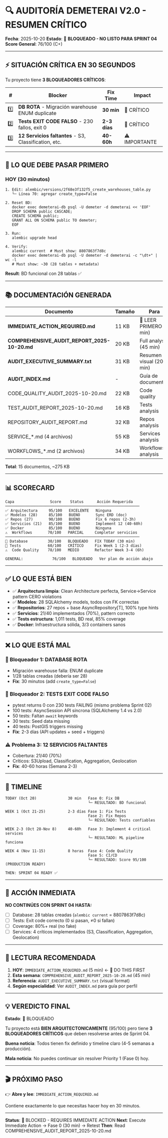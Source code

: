 # 🔍 AUDITORÍA DEMETERAI V2.0 - RESUMEN CRÍTICO

**Fecha**: 2025-10-20
**Estado**: 🔴 **BLOQUEADO - NO LISTO PARA SPRINT 04**
**Score General**: 76/100 (C+)

---

## ⚡ SITUACIÓN CRÍTICA EN 30 SEGUNDOS

Tu proyecto tiene **3 BLOQUEADORES CRÍTICOS**:

| #   | Blocker                                               | Fix Time     | Impact        |
|-----|-------------------------------------------------------|--------------|---------------|
| 1️⃣ | **DB ROTA** - Migración warehouse ENUM duplicate      | **30 min**   | 🔴 CRÍTICO    |
| 2️⃣ | **Tests EXIT CODE FALSO** - 230 fallos, exit 0        | **2-3 días** | 🔴 CRÍTICO    |
| 3️⃣ | **12 Servicios faltantes** - S3, Classification, etc. | **40-60h**   | ⚠️ IMPORTANTE |

---

## 🎯 LO QUE DEBE PASAR PRIMERO

### HOY (30 minutos)

```
1. Edit: alembic/versions/2f68e3f132f5_create_warehouses_table.py
   └─ Línea 70: agregar create_type=False

2. Reset BD:
   docker exec demeterai-db psql -U demeter -d demeterai << 'EOF'
   DROP SCHEMA public CASCADE;
   CREATE SCHEMA public;
   GRANT ALL ON SCHEMA public TO demeter;
   EOF

3. Run:
   alembic upgrade head

4. Verify:
   alembic current  # Must show: 8807863f7d8c
   docker exec demeterai-db psql -U demeter -d demeterai -c "\dt+" | wc -l
   # Must show: ~30 (28 tables + metadata)
```

**Result**: BD funcional con 28 tablas ✅

---

## 📚 DOCUMENTACIÓN GENERADA

| Documento                                    | Tamaño | Para                    |
|----------------------------------------------|--------|-------------------------|
| **IMMEDIATE_ACTION_REQUIRED.md**             | 11 KB  | 🔴 LEER PRIMERO (5 min) |
| **COMPREHENSIVE_AUDIT_REPORT_2025-10-20.md** | 20 KB  | Full analysis (45 min)  |
| **AUDIT_EXECUTIVE_SUMMARY.txt**              | 31 KB  | Resumen visual (20 min) |
| **AUDIT_INDEX.md**                           | -      | Guía de documentos      |
| CODE_QUALITY_AUDIT_2025-10-20.md             | 22 KB  | Code quality            |
| TEST_AUDIT_REPORT_2025-10-20.md              | 16 KB  | Tests analysis          |
| REPOSITORY_AUDIT_REPORT.md                   | 32 KB  | Repos analysis          |
| SERVICE_*.md (4 archivos)                    | 55 KB  | Services analysis       |
| WORKFLOWS_*.md (2 archivos)                  | 34 KB  | Workflows analysis      |

**Total**: 15 documentos, ~275 KB

---

## 📊 SCORECARD

```
Capa                Score    Status      Acción Requerida
────────────────────────────────────────────────────────────
✅ Arquitectura     95/100   EXCELENTE   Ninguna
✅ Modelos (28)     85/100   BUENO       Sync ERD (doc)
✅ Repos (27)       90/100   BUENO       Fix 6 repos (2-3h)
✅ Servicios (21)   85/100   BUENO       Implement 12 (40-60h)
✅ Docker           85/100   BUENO       Ninguna
⚠️  Workflows       70/100   PARCIAL     Completar servicios
────────────────────────────────────────────────────────────
🔴 Database         30/100   BLOQUEADO   FIX TODAY (30 min)
🔴 Tests            60/100   CRÍTICO     Fix Week 1 (2-3 días)
⚠️  Code Quality    78/100   MEDIO       Refactor Week 3-4 (6h)

GENERAL:             76/100   BLOQUEADO   Ver plan de acción abajo
```

---

## ✅ LO QUE ESTÁ BIEN

- ✅ **Arquitectura limpia**: Clean Architecture perfecta, Service→Service pattern CERO violations
- ✅ **Modelos**: 28 SQLAlchemy models, todos con FK correctas
- ✅ **Repositorios**: 27 repos + base AsyncRepository[T], 100% type hints
- ✅ **Servicios**: 21/40 implementados (70%), pattern correcto
- ✅ **Tests estructura**: 1,011 tests, BD real, 85% coverage
- ✅ **Docker**: Infraestructura sólida, 3/3 containers sanos

---

## ❌ LO QUE ESTÁ MAL

### 🔴 Bloqueador 1: DATABASE ROTA

- Migración warehouse falla: ENUM duplicate
- 1/28 tablas creadas (debería ser 28)
- **Fix**: 30 minutos (add `create_type=False`)

### 🔴 Bloqueador 2: TESTS EXIT CODE FALSO

- pytest returns 0 con 230 tests FAILING (mismo problema Sprint 02)
- 100 tests: AsyncSession API síncrona (SQLAlchemy 1.4 vs 2.0)
- 50 tests: Faltan `await` keywords
- 30 tests: Seed data missing
- 40 tests: PostGIS triggers missing
- **Fix**: 2-3 días (API updates + seed + triggers)

### ⚠️ Problema 3: 12 SERVICIOS FALTANTES

- Cobertura: 21/40 (70%)
- Críticos: S3Upload, Classification, Aggregation, Geolocation
- **Fix**: 40-60 horas (Semana 2-3)

---

## 📅 TIMELINE

```
TODAY (Oct 20)              30 min   Fase 0: Fix DB
                                     └─ RESULTADO: BD funcional

WEEK 1 (Oct 21-25)          2-3 días Fase 1: Fix Tests
                                     Fase 2: Fix Repos
                                     └─ RESULTADO: Tests confiables

WEEK 2-3 (Oct 28-Nov 8)     40-60h   Fase 3: Implement 4 critical services
                                     └─ RESULTADO: ML pipeline funciona

WEEK 4 (Nov 11-15)          8 horas  Fase 4: Code Quality
                                     Fase 5: CI/CD
                                     └─ RESULTADO: Score 95/100 (PRODUCTION READY)

THEN: SPRINT 04 READY ✅
```

---

## 🚨 ACCIÓN INMEDIATA

**NO CONTINÚES CON SPRINT 04 HASTA:**

- [ ] Database: 28 tablas creadas (`alembic current` = 8807863f7d8c)
- [ ] Tests: Exit code correcto (0 si pasan, ≠0 si fallan)
- [ ] Coverage: 80%+ real (no fake)
- [ ] Services: 4 críticos implementados (S3, Classification, Aggregation, Geolocation)

---

## 📖 LECTURA RECOMENDADA

1. **HOY**: `IMMEDIATE_ACTION_REQUIRED.md` (5 min) ← 🔴 DO THIS FIRST
2. **Esta semana**: `COMPREHENSIVE_AUDIT_REPORT_2025-10-20.md` (45 min)
3. **Referencia**: `AUDIT_EXECUTIVE_SUMMARY.txt` (visual format)
4. **Según especialidad**: Ver `AUDIT_INDEX.md` para guía por perfil

---

## 💡 VEREDICTO FINAL

**Estado**: 🔴 BLOQUEADO

Tu proyecto está **BIEN ARQUITECTONICAMENTE** (95/100) pero tiene **3 BLOQUEADORES CRÍTICOS** que
deben resolverse antes de Sprint 04.

**Buena noticia**: Todos tienen fix definido y timeline claro (4-5 semanas a producción).

**Mala noticia**: No puedes continuar sin resolver Priority 1 (Fase 0) hoy.

---

## 🎬 PRÓXIMO PASO

👉 **Abre y lee**: `IMMEDIATE_ACTION_REQUIRED.md`

Contiene exactamente lo que necesitas hacer hoy en 30 minutos.

---

**Status**: 🔴 BLOCKED - REQUIRES IMMEDIATE ACTION
**Next**: Execute Immediate Action → Fase 0 (30 min) → Retest
**Then**: Read COMPREHENSIVE_AUDIT_REPORT_2025-10-20.md
